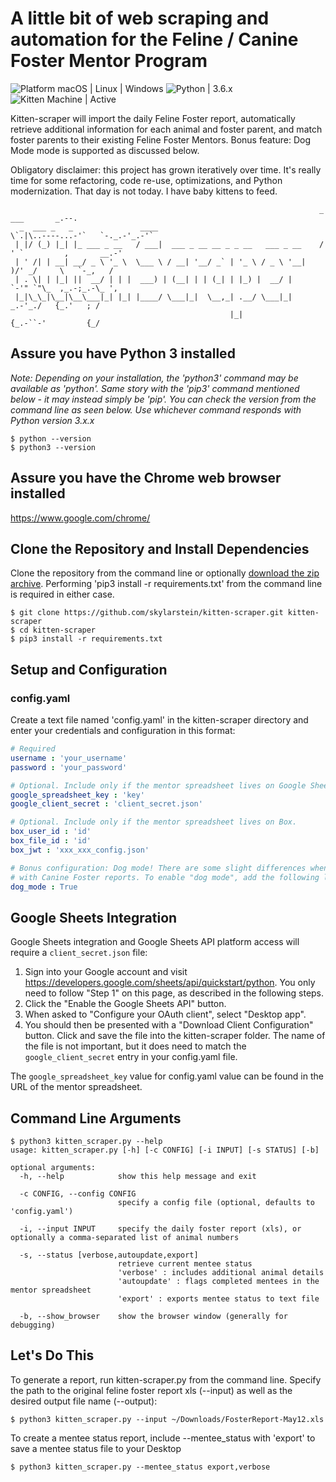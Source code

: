 # A little bit of web scraping and automation for the Feline / Canine Foster Mentor Program

![Platform macOS | Linux | Windows](https://img.shields.io/badge/Platform-macOS%20|%20Linux%20|%20Windows-brightgreen.svg)
![Python | 3.6.x](https://img.shields.io/badge/Python-3.6.x-brightgreen.svg)
![Kitten Machine | Active](https://img.shields.io/badge/Kitten%20Machine-Active-brightgreen.svg)

Kitten-scraper will import the daily Feline Foster report, automatically retrieve additional information for each animal and foster parent, and match foster parents to their existing Feline Foster Mentors. Bonus feature: Dog Mode mode is supported as discussed below.

Obligatory disclaimer: this project has grown iteratively over time. It's really time for some refactoring, code re-use, optimizations, and Python modernization. That day is not today. I have baby kittens to feed.

```text
                                                                     _                ___       _.--.
  _  ___ _   _               ____                                    \`.|\..----...-'`   `-._.-'_.-'`
 | |/ (_) |_| |_ ___ _ __   / ___|  ___ _ __ __ _ _ __   ___ _ __    /  ' `         ,       __.-'
 | ' /| | __| __/ _ \ '_ \  \___ \ / __| '__/ _` | '_ \ / _ \ '__|   )/' _/     \   `-_,   /
 | . \| | |_| ||  __/ | | |  ___) | (__| | | (_| | |_) |  __/ |      `-'" `"\_  ,_.-;_.-\_ ',
 |_|\_\_|\__|\__\___|_| |_| |____/ \___|_|  \__,_| .__/ \___|_|          _.-'_./   {_.'   ; /
                                                 |_|                    {_.-``-'         {_/
```

## Assure you have Python 3 installed

*Note: Depending on your installation, the 'python3' command may be available as 'python'. Same story with the 'pip3' command mentioned below - it may instead simply be 'pip'. You can check the version from the command line as seen below. Use whichever command responds with Python version 3.x.x*

```text
$ python --version
$ python3 --version
```

## Assure you have the Chrome web browser installed

https://www.google.com/chrome/

## Clone the Repository and Install Dependencies

Clone the repository from the command line or optionally [download the zip archive](https://github.com/skylarstein/kitten-scraper/archive/master.zip). Performing 'pip3 install -r requirements.txt' from the command line is required in either case.

```text
$ git clone https://github.com/skylarstein/kitten-scraper.git kitten-scraper
$ cd kitten-scraper
$ pip3 install -r requirements.txt
```

## Setup and Configuration

### config.yaml

Create a text file named 'config.yaml' in the kitten-scraper directory and enter your credentials and configuration in this format:

```yaml
# Required
username : 'your_username'
password : 'your_password'

# Optional. Include only if the mentor spreadsheet lives on Google Sheets.
google_spreadsheet_key : 'key'
google_client_secret : 'client_secret.json'

# Optional. Include only if the mentor spreadsheet lives on Box.
box_user_id : 'id'
box_file_id : 'id'
box_jwt : 'xxx_xxx_config.json'

# Bonus configuration: Dog mode! There are some slight differences when running Kitten Scraper
# with Canine Foster reports. To enable "dog mode", add the following line:
dog_mode : True
```

## Google Sheets Integration

Google Sheets integration and Google Sheets API platform access will require a ```client_secret.json``` file:
1. Sign into your Google account and visit https://developers.google.com/sheets/api/quickstart/python. You only need to follow "Step 1" on this page, as described in the following steps.
2. Click the "Enable the Google Sheets API" button.
3. When asked to "Configure your OAuth client", select "Desktop app".
4. You should then be presented with a "Download Client Configuration" button. Click and save the file into the kitten-scraper folder. The name of the file is not important, but it does need to match the ```google_client_secret``` entry in your config.yaml file.

The ```google_spreadsheet_key``` value for config.yaml value can be found in the URL of the mentor spreadsheet.

## Command Line Arguments

```text
$ python3 kitten_scraper.py --help
usage: kitten_scraper.py [-h] [-c CONFIG] [-i INPUT] [-s STATUS] [-b]

optional arguments:
  -h, --help            show this help message and exit

  -c CONFIG, --config CONFIG
                        specify a config file (optional, defaults to 'config.yaml')

  -i, --input INPUT     specify the daily foster report (xls), or optionally a comma-separated list of animal numbers

  -s, --status [verbose,autoupdate,export]
                        retrieve current mentee status
                        'verbose' : includes additional animal details
                        'autoupdate' : flags completed mentees in the mentor spreadsheet
                        'export' : exports mentee status to text file

  -b, --show_browser    show the browser window (generally for debugging)
```

## Let's Do This

To generate a report, run kitten-scraper.py from the command line. Specify the path to the original feline foster report xls (--input) as well as the desired output file name (--output):

```text
$ python3 kitten_scraper.py --input ~/Downloads/FosterReport-May12.xls
```

To create a mentee status report, include --mentee_status with 'export' to save a mentee status file to your Desktop

```text
$ python3 kitten_scraper.py --mentee_status export,verbose
```
